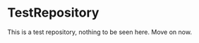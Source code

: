 TestRepository
==============

This is a test repository, nothing to be seen here. Move on now. 
 
 
  
 
 
 
 
 
 
 
 
 
 
 
